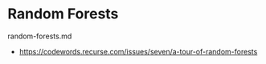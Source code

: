# Random Forests

random-forests.md

*   https://codewords.recurse.com/issues/seven/a-tour-of-random-forests

